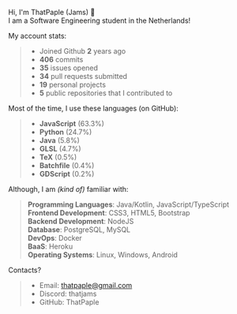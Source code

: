 Hi, I'm ThatPaple (Jams) 👋   
I am a Software Engineering student in the Netherlands!   

My account stats:
>   - Joined Github **2** years ago
>   - **406** commits
>   - **35** issues opened
>   - **34** pull requests submitted
>   - **19** personal projects
>   - **5** public repositories that I contributed to


Most of the time, I use these languages (on GitHub):
>    - **JavaScript** (63.3%)
>    - **Python** (24.7%)
>    - **Java** (5.8%)
>    - **GLSL** (4.7%)
>    - **TeX** (0.5%)
>    - **Batchfile** (0.4%)
>    - **GDScript** (0.2%)

Although, I am _(kind of)_ familiar with:
>    **Programming Languages**: Java/Kotlin, JavaScript/TypeScript   
>    **Frontend Development**: CSS3, HTML5,  Bootstrap   
>    **Backend Development**: NodeJS   
>    **Database**: PostgreSQL, MySQL   
>    **DevOps**: Docker   
>    **BaaS**: Heroku   
>    **Operating Systems**: Linux, Windows, Android

Contacts?
> - Email: thatpaple@gmail.com
> - Discord: thatjams
> - GitHub: ThatPaple
